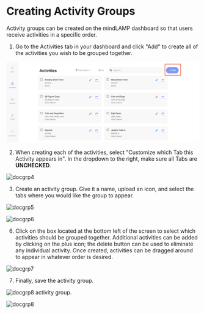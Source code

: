 # Creating Activity Groups

Activity groups can be created on the mindLAMP dashboard so that users receive activities in a specific order.

1. Go to the Activities tab in your dashboard and click "Add" to create all of the activities you wish to be grouped together.

![](assets/clustering_activities1.png)

2. When creating each of the activities, select "Customize which Tab this Activity appears in". In the dropdown to the right, make sure all Tabs are __UNCHECKED__.
    
![docgrp4](https://user-images.githubusercontent.com/104088715/173981358-259bb6f1-cbf2-47ad-bdce-ef8f17f4c3f5.png)
    
3. Create an activity group. Give it a name, upload an icon, and select the tabs where you would like the group to appear.

![docgrp5](https://user-images.githubusercontent.com/104088715/173981379-821b2a25-bc35-4b71-a57d-d6082e3ddcfd.png)

![docgrp6](https://user-images.githubusercontent.com/104088715/173981403-406dc9cd-3740-4c2b-a37f-b5003def89f2.png)


6. Click on the box located at the bottom left of the screen to select which activities should be grouped together. Additional activities can be added by clicking on the plus icon; the delete button can be used to eliminate any individual activity. Once created, activities can be dragged around to appear in whatever order is desired.

![docgrp7](https://user-images.githubusercontent.com/104088715/173981417-fcb2dd8d-6428-4b27-af8a-7bd7e7fb07b8.png)


7. Finally, save the activity group.

![docgrp8](https://user-images.githubusercontent.com/104088715/173981445-d5efb073-7012-49a1-9f22-df41fd9d19ec.png) activity group.

![docgrp8](https://user-images.githubusercontent.com/104088715/173981445-d5efb073-7012-49a1-9f22-df41fd9d19ec.png)

